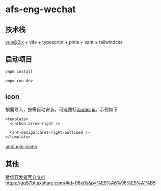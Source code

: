 # afs-eng-wechat


## 技术栈

vue@3.x + vite + typescript + pinia + vant + tailwindcss

## 启动项目

```bash
pnpm install

pnpm run dev
```

## icon

按需导入，按需自动安装。可选图标[icones.js](https://icones.js.org/collection/carbon)。示例如下

```vue
<template>
  <carbon:arrow-right />

  <ant-design:caret-right-outlined />
</template>
```

[unplugin-icons](https://www.npmjs.com/package/unplugin-icons)

## 其他
[微信开发者官方文档](https://developers.weixin.qq.com/doc/offiaccount/Custom_Menus/Creating_Custom-Defined_Menu.html)
https://gq87bt.axshare.com/#id=06xj1s&p=%E9%A6%96%E9%A1%B5
